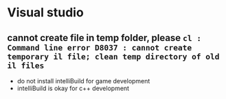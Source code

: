 # Visual studio

## cannot create file in temp folder, please `cl : Command line error D8037 : cannot create temporary il file; clean temp directory of old il files`
- do not install intelliBuild for game development
- intelliBuild is okay for c++ development